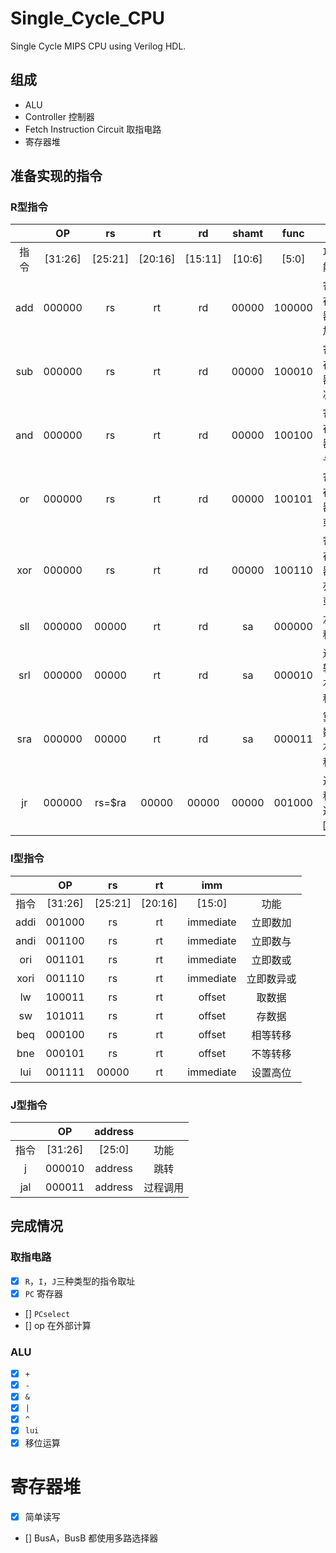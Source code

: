 # Single_Cycle_CPU
Single Cycle MIPS CPU using Verilog HDL.

## 组成
- ALU
- Controller 控制器
- Fetch Instruction Circuit 取指电路
- 寄存器堆

## 准备实现的指令

### R型指令

|      |   OP    |   rs    |   rt    |   rd    | shamt  |  func  |       |
| :--: | :-----: | :-----: | :-----: | :-----: | :----: | :----: | :---: |
|  指令  | [31:26] | [25:21] | [20:16] | [15:11] | [10:6] | [5:0]  |  功能   |
| add  | 000000  |   rs    |   rt    |   rd    | 00000  | 100000 | 寄存器加  |
| sub  | 000000  |   rs    |   rt    |   rd    | 00000  | 100010 | 寄存器减  |
| and  | 000000  |   rs    |   rt    |   rd    | 00000  | 100100 | 寄存器与  |
|  or  | 000000  |   rs    |   rt    |   rd    | 00000  | 100101 | 寄存器或  |
| xor  | 000000  |   rs    |   rt    |   rd    | 00000  | 100110 | 寄存器亦或 |
| sll  | 000000  |  00000  |   rt    |   rd    |   sa   | 000000 |  左移   |
| srl  | 000000  |  00000  |   rt    |   rd    |   sa   | 000010 | 逻辑右移  |
| sra  | 000000  |  00000  |   rt    |   rd    |   sa   | 000011 | 算数右移  |
|  jr  | 000000  | rs=$ra  |  00000  |  00000  | 00000  | 001000 | 过程返回  |

### I型指令

|      |   OP    |   rs    |   rt    |    imm    |       |
| :--: | :-----: | :-----: | :-----: | :-------: | :---: |
|  指令  | [31:26] | [25:21] | [20:16] |  [15:0]   |  功能   |
| addi | 001000  |   rs    |   rt    | immediate | 立即数加  |
| andi | 001100  |   rs    |   rt    | immediate | 立即数与  |
| ori  | 001101  |   rs    |   rt    | immediate | 立即数或  |
| xori | 001110  |   rs    |   rt    | immediate | 立即数异或 |
|  lw  | 100011  |   rs    |   rt    |  offset   |  取数据  |
|  sw  | 101011  |   rs    |   rt    |  offset   |  存数据  |
| beq  | 000100  |   rs    |   rt    |  offset   | 相等转移  |
| bne  | 000101  |   rs    |   rt    |  offset   | 不等转移  |
| lui  | 001111  |  00000  |   rt    | immediate | 设置高位  |

### J型指令

|      |   OP    | address |      |
| :--: | :-----: | :-----: | :--: |
|  指令  | [31:26] | [25:0]  |  功能  |
|  j   | 000010  | address |  跳转  |
| jal  | 000011  | address | 过程调用 |

## 完成情况
### 取指电路
- [x] `R`，`I`，`J`三种类型的指令取址
- [x] `PC` 寄存器
- [] `PCselect`
- [] op 在外部计算

### ALU
- [x] `+`
- [x] `-`
- [x] `&`
- [x] `|`
- [x] `^`
- [x] `lui`
- [x] 移位运算

# 寄存器堆
- [x] 简单读写
- [] BusA，BusB 都使用多路选择器
